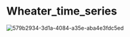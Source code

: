 # Wheater_time_series
![579b2934-3d1a-4084-a35e-aba4e3fdc5ed](https://user-images.githubusercontent.com/95577581/144754230-8eeac645-da7b-4bb9-a058-1deb5bd193a6.png)
